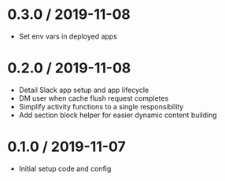 0.3.0 / 2019-11-08
===================
- Set env vars in deployed apps

0.2.0 / 2019-11-08
===================
- Detail Slack app setup and app lifecycle
- DM user when cache flush request completes
- Simplify activity functions to a single responsibility
- Add section block helper for easier dynamic content building

0.1.0 / 2019-11-07
===================
- Initial setup code and config
